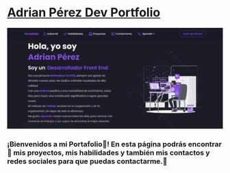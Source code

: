 # [Adrian Pérez Dev Portfolio](https://adriane121000.github.io/portfolio)

![Portada](https://github.com/AdrianE121000/portfolio/blob/master/public/portfolio.webp)

### ¡Bienvenidos a mi Portafolio🤩! En esta página podrás encontrar🔎 mis proyectos, mis habilidades y también mis contactos y redes sociales para que puedas contactarme.📲
